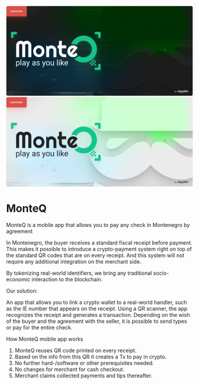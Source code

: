 ![Repository Banner](/docs/MonteQ-App.png#gh-dark-mode-only)
![Repository Banner](/docs/MonteQ-App-light.png#gh-light-mode-only)

# MonteQ

MonteQ is a mobile app that allows you to pay any check in Montenegro by agreement

In Montenegro, the buyer receives a standard fiscal receipt before payment. This makes it possible to introduce a crypto-payment system right on top of the standard QR codes that are on every receipt. And this system will not require any additional integration on the merchant side.

By tokenizing real-world identifiers, we bring any traditional socio-economic interaction to the blockchain.

Our solution:

An app that allows you to link a crypto wallet to a real-world handler, such as the IE number that appears on the receipt. Using a QR scanner, the app recognizes the receipt and generates a transaction. Depending on the wish of the buyer and the agreement with the seller, it is possible to send types or pay for the entire check.

How MonteQ mobile app works

1. MonteQ reuses QR code printed on every receipt.
2. Based on the info from this QR it creates a Tx to pay in crypto.
3. No further hard-/software or other prerequisites needed.
4. No changes for merchant for cash checkout.
5. Merchant claims collected payments and tips thereafter.
